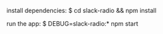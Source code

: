 install dependencies:
  $ cd slack-radio && npm install

run the app:
  $ DEBUG=slack-radio:* npm start
